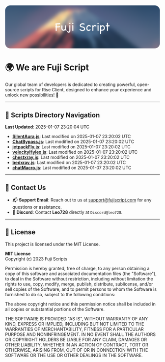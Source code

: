 ![Banner](.github/b.webp)

# 🌍 **We are Fuji Script**

Our global team of developers is dedicated to creating powerful, open-source scripts for Rise Client, designed to enhance your experience and unlock new possibilities! 🌟

---
<!-- SCRIPTS_NAVIGATION_START -->
## 📂 **Scripts Directory Navigation**

**Last Updated**: 2025-01-07 23:20:04 UTC

- **[SilentAura.js](scripts/SilentAura.js)**: Last modified on 2025-01-07 23:20:02 UTC
- **[ChatBypass.js](scripts/ChatBypass.js)**: Last modified on 2025-01-07 23:20:02 UTC
- **[jetpackFly.js](scripts/jetpackFly.js)**: Last modified on 2025-01-07 23:20:02 UTC
- **[velocityHylex.js](scripts/velocityHylex.js)**: Last modified on 2025-01-07 23:20:02 UTC
- **[chestxray.js](scripts/chestxray.js)**: Last modified on 2025-01-07 23:20:02 UTC
- **[bedxray.js](scripts/bedxray.js)**: Last modified on 2025-01-07 23:20:02 UTC
- **[chatMacro.js](scripts/chatMacro.js)**: Last modified on 2025-01-07 23:20:02 UTC

<!-- SCRIPTS_NAVIGATION_END -->

---

## 💬 **Contact Us**  
- 📬 **Support Email**: Reach out to us at [support@fujiscript.com](mailto:support@fujiscript.com) for any questions or assistance.  
- 💬 **Discord**: Contact **Leo728** directly at `Discord@leo728`.

---

## 📜 **License**

This project is licensed under the MIT License.  

**MIT License**  
Copyright (c) 2023 Fuji Scripts  

Permission is hereby granted, free of charge, to any person obtaining a copy of this software and associated documentation files (the "Software"), to deal in the Software without restriction, including without limitation the rights to use, copy, modify, merge, publish, distribute, sublicense, and/or sell copies of the Software, and to permit persons to whom the Software is furnished to do so, subject to the following conditions:  

The above copyright notice and this permission notice shall be included in all copies or substantial portions of the Software.  

THE SOFTWARE IS PROVIDED "AS IS", WITHOUT WARRANTY OF ANY KIND, EXPRESS OR IMPLIED, INCLUDING BUT NOT LIMITED TO THE WARRANTIES OF MERCHANTABILITY, FITNESS FOR A PARTICULAR PURPOSE AND NONINFRINGEMENT. IN NO EVENT SHALL THE AUTHORS OR COPYRIGHT HOLDERS BE LIABLE FOR ANY CLAIM, DAMAGES OR OTHER LIABILITY, WHETHER IN AN ACTION OF CONTRACT, TORT OR OTHERWISE, ARISING FROM, OUT OF OR IN CONNECTION WITH THE SOFTWARE OR THE USE OR OTHER DEALINGS IN THE SOFTWARE.  
